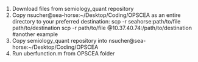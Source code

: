 1. Download files from semiology_quant repository  
2. Copy nsucher@sea-horse:~/Desktop/Coding/OPSCEA as an entire directory to your preferred destination:
    scp -r seahorse:path/to/file path/to/destination
    scp -r path/to/file <username>@10.37.40.74:/path/to/destination #another example
3. Copy semiology_quant repository into nsucher@sea-horse:~/Desktop/Coding/OPSCEA
4. Run uberfunction.m from OPSCEA folder
